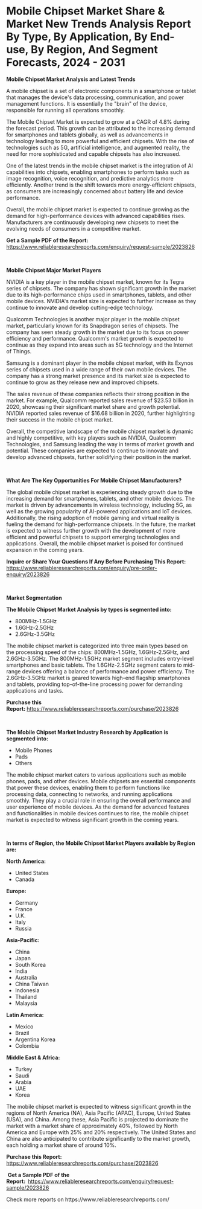 <p><h1>Mobile Chipset Market Share & Market New Trends Analysis Report By Type, By Application, By End-use, By Region, And Segment Forecasts, 2024 - 2031</h1></p><p><strong>Mobile Chipset Market Analysis and Latest Trends</strong></p>
<p><p>A mobile chipset is a set of electronic components in a smartphone or tablet that manages the device's data processing, communication, and power management functions. It is essentially the "brain" of the device, responsible for running all operations smoothly.</p><p>The Mobile Chipset Market is expected to grow at a CAGR of 4.8% during the forecast period. This growth can be attributed to the increasing demand for smartphones and tablets globally, as well as advancements in technology leading to more powerful and efficient chipsets. With the rise of technologies such as 5G, artificial intelligence, and augmented reality, the need for more sophisticated and capable chipsets has also increased.</p><p>One of the latest trends in the mobile chipset market is the integration of AI capabilities into chipsets, enabling smartphones to perform tasks such as image recognition, voice recognition, and predictive analytics more efficiently. Another trend is the shift towards more energy-efficient chipsets, as consumers are increasingly concerned about battery life and device performance.</p><p>Overall, the mobile chipset market is expected to continue growing as the demand for high-performance devices with advanced capabilities rises. Manufacturers are continuously developing new chipsets to meet the evolving needs of consumers in a competitive market.</p></p>
<p><strong>Get a Sample PDF of the Report:&nbsp;</strong> <a href="https://www.reliableresearchreports.com/enquiry/request-sample/2023826">https://www.reliableresearchreports.com/enquiry/request-sample/2023826</a></p>
<p>&nbsp;</p>
<p><strong>Mobile Chipset Major Market Players</strong></p>
<p><p>NVIDIA is a key player in the mobile chipset market, known for its Tegra series of chipsets. The company has shown significant growth in the market due to its high-performance chips used in smartphones, tablets, and other mobile devices. NVIDIA's market size is expected to further increase as they continue to innovate and develop cutting-edge technology.</p><p>Qualcomm Technologies is another major player in the mobile chipset market, particularly known for its Snapdragon series of chipsets. The company has seen steady growth in the market due to its focus on power efficiency and performance. Qualcomm's market growth is expected to continue as they expand into areas such as 5G technology and the Internet of Things.</p><p>Samsung is a dominant player in the mobile chipset market, with its Exynos series of chipsets used in a wide range of their own mobile devices. The company has a strong market presence and its market size is expected to continue to grow as they release new and improved chipsets. </p><p>The sales revenue of these companies reflects their strong position in the market. For example, Qualcomm reported sales revenue of $23.53 billion in 2020, showcasing their significant market share and growth potential. NVIDIA reported sales revenue of $16.68 billion in 2020, further highlighting their success in the mobile chipset market.</p><p>Overall, the competitive landscape of the mobile chipset market is dynamic and highly competitive, with key players such as NVIDIA, Qualcomm Technologies, and Samsung leading the way in terms of market growth and potential. These companies are expected to continue to innovate and develop advanced chipsets, further solidifying their position in the market.</p></p>
<p>&nbsp;</p>
<p><strong>What Are The Key Opportunities For Mobile Chipset Manufacturers?</strong></p>
<p><p>The global mobile chipset market is experiencing steady growth due to the increasing demand for smartphones, tablets, and other mobile devices. The market is driven by advancements in wireless technology, including 5G, as well as the growing popularity of AI-powered applications and IoT devices. Additionally, the rising adoption of mobile gaming and virtual reality is fueling the demand for high-performance chipsets. In the future, the market is expected to witness further growth with the development of more efficient and powerful chipsets to support emerging technologies and applications. Overall, the mobile chipset market is poised for continued expansion in the coming years.</p></p>
<p><strong>Inquire or Share Your Questions If Any Before Purchasing This Report:</strong> <a href="https://www.reliableresearchreports.com/enquiry/pre-order-enquiry/2023826">https://www.reliableresearchreports.com/enquiry/pre-order-enquiry/2023826</a></p>
<p>&nbsp;</p>
<p><strong>Market Segmentation</strong></p>
<p><strong>The Mobile Chipset Market Analysis by types is segmented into:</strong></p>
<p><ul><li>800MHz-1.5GHz</li><li>1.6GHz-2.5GHz</li><li>2.6GHz-3.5GHz</li></ul></p>
<p><p>The mobile chipset market is categorized into three main types based on the processing speed of the chips: 800MHz-1.5GHz, 1.6GHz-2.5GHz, and 2.6GHz-3.5GHz. The 800MHz-1.5GHz market segment includes entry-level smartphones and basic tablets. The 1.6GHz-2.5GHz segment caters to mid-range devices offering a balance of performance and power efficiency. The 2.6GHz-3.5GHz market is geared towards high-end flagship smartphones and tablets, providing top-of-the-line processing power for demanding applications and tasks.</p></p>
<p><strong>Purchase this Report:&nbsp;</strong><a href="https://www.reliableresearchreports.com/purchase/2023826">https://www.reliableresearchreports.com/purchase/2023826</a></p>
<p>&nbsp;</p>
<p><strong>The Mobile Chipset Market Industry Research by Application is segmented into:</strong></p>
<p><ul><li>Mobile Phones</li><li>Pads</li><li>Others</li></ul></p>
<p><p>The mobile chipset market caters to various applications such as mobile phones, pads, and other devices. Mobile chipsets are essential components that power these devices, enabling them to perform functions like processing data, connecting to networks, and running applications smoothly. They play a crucial role in ensuring the overall performance and user experience of mobile devices. As the demand for advanced features and functionalities in mobile devices continues to rise, the mobile chipset market is expected to witness significant growth in the coming years.</p></p>
<p>&nbsp;</p>
<p><strong>In terms of Region, the Mobile Chipset Market Players available by Region are:</strong></p>
<p>
    <p> <strong> North America: </strong>
        <ul>
            <li>United States</li>
            <li>Canada</li>
        </ul>
        </p> 
    <p> <strong> Europe: </strong>
        <ul>
            <li>Germany</li>
            <li>France</li>
            <li>U.K.</li>
            <li>Italy</li>
            <li>Russia</li>
        </ul>
        </p> 
    <p> <strong> Asia-Pacific: </strong>
        <ul>
            <li>China</li>
            <li>Japan</li>
            <li>South Korea</li>
            <li>India</li>
            <li>Australia</li>
            <li>China Taiwan</li>
            <li>Indonesia</li>
            <li>Thailand</li>
            <li>Malaysia</li>
        </ul>
        </p> 
    <p> <strong> Latin America: </strong>
        <ul>
            <li>Mexico</li>
            <li>Brazil</li>
            <li>Argentina Korea</li>
            <li>Colombia</li>
        </ul>
        </p> 
    <p> <strong> Middle East & Africa: </strong>
        <ul>
            <li>Turkey</li>
            <li>Saudi</li>
            <li>Arabia</li>
            <li>UAE</li>
            <li>Korea</li>
        </ul>
    </p>
    </p>
<p><p>The mobile chipset market is expected to witness significant growth in the regions of North America (NA), Asia Pacific (APAC), Europe, United States (USA), and China. Among these, Asia Pacific is projected to dominate the market with a market share of approximately 40%, followed by North America and Europe with 25% and 20% respectively. The United States and China are also anticipated to contribute significantly to the market growth, each holding a market share of around 10%.</p></p>
<p><strong>Purchase this Report: </strong><a href="https://www.reliableresearchreports.com/purchase/2023826">https://www.reliableresearchreports.com/purchase/2023826</a></p>
<p>&nbsp;<strong>Get a Sample PDF of the Report:&nbsp;&nbsp;</strong><a href="https://www.reliableresearchreports.com/enquiry/request-sample/2023826">https://www.reliableresearchreports.com/enquiry/request-sample/2023826</a></p>
<p><strong></strong></p>
<p>Check more reports on https://www.reliableresearchreports.com/</p>